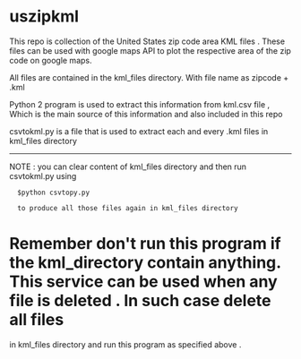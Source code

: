 # uszipkml


This repo is collection of the United States zip code area KML files . These files can be used with google maps API
to plot the respective area of the zip code on google maps.

All files are contained in the kml_files directory. With file name as zipcode + .kml

Python 2 program is used to extract this information from kml.csv file , Which is the main source of this information 
and also included in this repo

csvtokml.py is a file that is used to extract each and every .kml files in kml_files directory 


------------------------------------------------------------------------------------------------------------------------------
NOTE : 
      you can clear content of kml_files directory and then run csvtokml.py using
      
      $python csvtopy.py  
      
      to produce all those files again in kml_files directory

# Remember don't run this program if the kml_directory contain anything. This service can be used when any file is deleted . In such case delete all files
  in kml_files directory and run this program as specified above .
  

